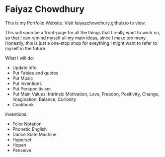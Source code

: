 # Faiyaz Chowdhury
This is my Portfolio Website.
Visit faiyazchowdhury.github.io to view.


This will soon be a front-page for all the things that I really want to work on, so that I can remind myself all my main ideas, since I make too many.
Honestly, this is just a one-stop shop for eveything I might want to refer to myself in the future.

What I will do:
- Update info
- Put Fables and quotes
- Put Music
- Put Inventions
- Put Perspecitivism
- Put Main Values: Intrinsic Motivation, Love, Freedon, Positivity, Change, Imagination, Balance, Curiosity
- Cookbook

Inventions:
- Folor Notation
- Phonetic English
- Dance State Machine
- Hyperset
- Hopen
- Penseive
